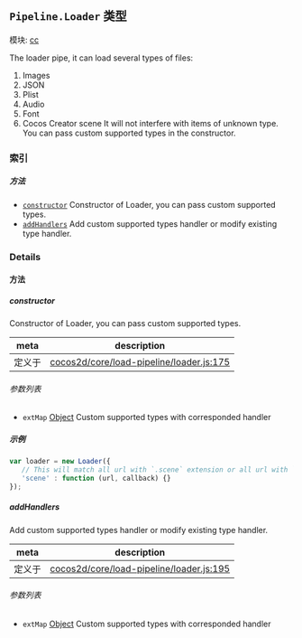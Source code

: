 ## `Pipeline.Loader` 类型



模块: [cc](../modules/cc.md)


The loader pipe, it can load several types of files:
1. Images
2. JSON
3. Plist
4. Audio
5. Font
6. Cocos Creator scene
It will not interfere with items of unknown type.
You can pass custom supported types in the constructor.


### 索引



##### 方法

  - [`constructor`](#constructor) Constructor of Loader, you can pass custom supported types.
  - [`addHandlers`](#addhandlers) Add custom supported types handler or modify existing type handler.



### Details




<!-- Method Block -->
#### 方法


##### constructor

Constructor of Loader, you can pass custom supported types.

| meta | description |
|------|-------------|
| 定义于 | [cocos2d/core/load-pipeline/loader.js:175](https://github.com/cocos-creator/engine/blob/18c4ff6051c255c06377a9b26bc00d4567180ae4/cocos2d/core/load-pipeline/loader.js#L175) |

###### 参数列表
- `extMap` <a href="https://developer.mozilla.org/en/JavaScript/Reference/Global_Objects/Object" class="crosslink external" target="_blank">Object</a> Custom supported types with corresponded handler

##### 示例

```js
var loader = new Loader({
   // This will match all url with `.scene` extension or all url with `scene` type
   'scene' : function (url, callback) {}
});
```

##### addHandlers

Add custom supported types handler or modify existing type handler.

| meta | description |
|------|-------------|
| 定义于 | [cocos2d/core/load-pipeline/loader.js:195](https://github.com/cocos-creator/engine/blob/18c4ff6051c255c06377a9b26bc00d4567180ae4/cocos2d/core/load-pipeline/loader.js#L195) |

###### 参数列表
- `extMap` <a href="https://developer.mozilla.org/en/JavaScript/Reference/Global_Objects/Object" class="crosslink external" target="_blank">Object</a> Custom supported types with corresponded handler



